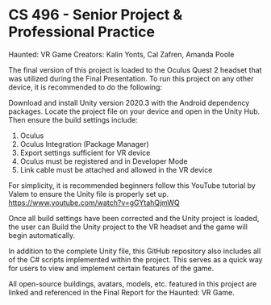 # CS 496 - Senior Project & Professional Practice
Haunted: VR Game 
Creators: Kalin Yonts, Cal Zafren, Amanda Poole

The final version of this project is loaded to the Oculus Quest 2 headset that was utilized during the Final Presentation. To run this project on any other device, it is recommended to do the following:

Download and install Unity version 2020.3 with the Android dependency packages. Locate the project file on your device and open in the Unity Hub. Then ensure the build settings include:
  1. Oculus
  2. Oculus Integration (Package Manager)
  3. Export settings sufficient for VR device
  4. Oculus must be registered and in Developer Mode
  5. Link cable must be attached and allowed in the VR device 

For simplicity, it is recommended beginners follow this YouTube tutorial by Valem to ensure the Unity file is properly set up. https://www.youtube.com/watch?v=gGYtahQjmWQ

Once all build settings have been corrected and the Unity project is loaded, the user can Build the Unity project to the VR headset and the game will begin automatically.


In addition to the complete Unity file, this GitHub repository also includes all of the C# scripts implemented within the project. This serves as a quick way for users to view and implement certain features of the game.

All open-source buildings, avatars, models, etc. featured in this project are linked and referenced in the Final Report for the Haunted: VR Game. 
